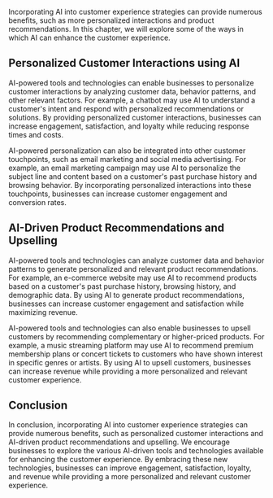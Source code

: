 
Incorporating AI into customer experience strategies can provide numerous benefits, such as more personalized interactions and product recommendations. In this chapter, we will explore some of the ways in which AI can enhance the customer experience.

Personalized Customer Interactions using AI
-------------------------------------------

AI-powered tools and technologies can enable businesses to personalize customer interactions by analyzing customer data, behavior patterns, and other relevant factors. For example, a chatbot may use AI to understand a customer's intent and respond with personalized recommendations or solutions. By providing personalized customer interactions, businesses can increase engagement, satisfaction, and loyalty while reducing response times and costs.

AI-powered personalization can also be integrated into other customer touchpoints, such as email marketing and social media advertising. For example, an email marketing campaign may use AI to personalize the subject line and content based on a customer's past purchase history and browsing behavior. By incorporating personalized interactions into these touchpoints, businesses can increase customer engagement and conversion rates.

AI-Driven Product Recommendations and Upselling
-----------------------------------------------

AI-powered tools and technologies can analyze customer data and behavior patterns to generate personalized and relevant product recommendations. For example, an e-commerce website may use AI to recommend products based on a customer's past purchase history, browsing history, and demographic data. By using AI to generate product recommendations, businesses can increase customer engagement and satisfaction while maximizing revenue.

AI-powered tools and technologies can also enable businesses to upsell customers by recommending complementary or higher-priced products. For example, a music streaming platform may use AI to recommend premium membership plans or concert tickets to customers who have shown interest in specific genres or artists. By using AI to upsell customers, businesses can increase revenue while providing a more personalized and relevant customer experience.

Conclusion
----------

In conclusion, incorporating AI into customer experience strategies can provide numerous benefits, such as personalized customer interactions and AI-driven product recommendations and upselling. We encourage businesses to explore the various AI-driven tools and technologies available for enhancing the customer experience. By embracing these new technologies, businesses can improve engagement, satisfaction, loyalty, and revenue while providing a more personalized and relevant customer experience.


